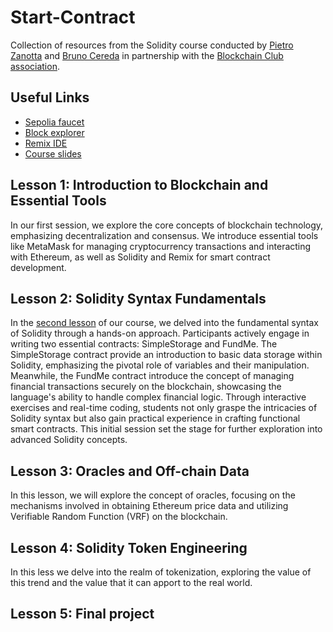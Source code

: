 # Start-Contract
Collection of resources from the Solidity course conducted by [Pietro Zanotta](https://www.linkedin.com/in/pietro-zanotta-62613125b/) and [Bruno Cereda](https://www.linkedin.com/in/bruno-cereda-4b4402290/) in partnership with the [Blockchain Club association](https://www.blockchain-club.ch/).

## Useful Links
 - [Sepolia faucet](https://sepoliafaucet.com/)
 - [Block explorer](https://sepolia.etherscan.io/)
 - [Remix IDE](http://remix.ethereum.org/) 
 - [Course slides](https://docs.google.com/presentation/d/1c89LK22RpUxA-UjgySpP43y0a8SqEQFBFDMoa2h5nQg/edit?usp=sharing)

## Lesson 1: Introduction to Blockchain and Essential Tools
In our first session, we explore the core concepts of blockchain technology, emphasizing decentralization and consensus. We introduce essential tools like MetaMask for managing cryptocurrency transactions and interacting with Ethereum, as well as Solidity and Remix for smart contract development.

## Lesson 2: Solidity Syntax Fundamentals
In the [second lesson](https://github.com/ScipioneParmigiano/Start-Contract/tree/main/lesson_2) of our course, we delved into the fundamental syntax of Solidity through a hands-on approach. Participants actively engage in writing two essential contracts: SimpleStorage and FundMe. 
The SimpleStorage contract provide an introduction to basic data storage within Solidity, emphasizing the pivotal role of variables and their manipulation. Meanwhile, the FundMe contract introduce the concept of managing financial transactions securely on the blockchain, showcasing the language's ability to handle complex financial logic. 
Through interactive exercises and real-time coding, students not only graspe the intricacies of Solidity syntax but also gain practical experience in crafting functional smart contracts. This initial session set the stage for further exploration into advanced Solidity concepts.

## Lesson 3: Oracles and Off-chain Data
In this lesson, we will explore the concept of oracles, focusing on the mechanisms involved in obtaining Ethereum price data and utilizing Verifiable Random Function (VRF) on the blockchain.

## Lesson 4: Solidity Token Engineering
In this less we delve into the realm of tokenization, exploring the value of this trend and the value that it can apport to the real world.

## Lesson 5: Final project